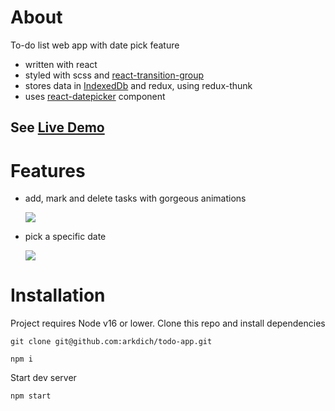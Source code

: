 # About

To-do list web app with date pick feature

- written with react
- styled with scss and [react-transition-group](https://github.com/reactjs/react-transition-group)
- stores data in [IndexedDb](https://github.com/dexie/Dexie.js) and redux, using redux-thunk
- uses [react-datepicker](https://github.com/Hacker0x01/react-datepicker) component

## See [Live Demo](https://arkdich.github.io/todo-app/)

# Features

- add, mark and delete tasks with gorgeous animations

  ![](https://i.imgur.com/6zRexvW.gif)

- pick a specific date

  ![](https://i.imgur.com/oCfy2gw.gif)

# Installation

Project requires Node v16 or lower. Clone this repo and install dependencies

```
git clone git@github.com:arkdich/todo-app.git
```

```
npm i
```

Start dev server

```
npm start
```
